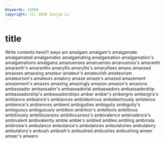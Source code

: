 ```yaml
---
Keywords: 13584
Copyright: (C) 2020 Junjie Li
---
```


# title

Write contents here!!!
ways 
am 
amalgam 
amalgam's 
amalgamate 
amalgamated 
amalgamates 
amalgamating 
amalgamation 
amalgamation's
amalgamations 
amalgams 
amanuenses 
amanuensis 
amanuensis's 
amaranth 
amaranth's 
amaranths 
amaryllis 
amaryllis's
amaryllises 
amass 
amassed 
amasses 
amassing 
amateur 
amateur's 
amateurish 
amateurism 
amateurism's
amateurs 
amatory 
amaze 
amaze's 
amazed 
amazement 
amazement's 
amazes 
amazing 
amazingly
amazon 
amazon's 
amazons 
ambassador 
ambassador's 
ambassadorial 
ambassadors 
ambassadorship 
ambassadorship's 
ambassadorships
amber 
amber's 
ambergris 
ambergris's 
ambiance 
ambiance's 
ambiances 
ambidextrous 
ambidextrously 
ambience
ambience's 
ambiences 
ambient 
ambiguities 
ambiguity 
ambiguity's 
ambiguous 
ambiguously 
ambition 
ambition's
ambitions 
ambitious 
ambitiously 
ambitiousness 
ambitiousness's 
ambivalence 
ambivalence's 
ambivalent 
ambivalently 
amble
amble's 
ambled 
ambles 
ambling 
ambrosia 
ambrosia's 
ambulance 
ambulance's 
ambulances 
ambulatories
ambulatory 
ambulatory's 
ambush 
ambush's 
ambushed 
ambushes 
ambushing 
ameer 
ameer's 
ameers
